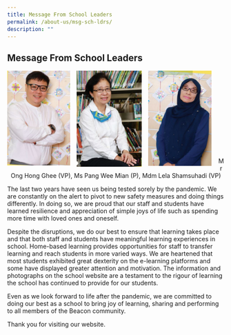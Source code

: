```yaml
---
title: Message From School Leaders
permalink: /about-us/msg-sch-ldrs/
description: ""
---
```

## Message From School Leaders

<img src="/images/VPO.jpg" style="width:29%;margin-right:15px;" align = "left">
<img src="/images/Ms Pang.jpg" style="width:30%;margin-right:15px;" align = "left">
<img src="/images/Mdm Lela.jpg" style="width:29%;margin-right:15px;" align = "left"><br><br><br><br><br><br><br><br><br><br><br>

<p align="center">Mr Ong Hong Ghee (VP), Ms Pang Wee Mian (P), Mdm Lela Shamsuhadi (VP)</p>

The last two years have seen us being tested sorely by the pandemic. We are constantly on the alert to pivot to new safety measures and doing things differently. In doing so, we are proud that our staff and students have learned resilience and appreciation of simple joys of life such as spending more time with loved ones and oneself.

Despite the disruptions, we do our best to ensure that learning takes place and that both staff and students have meaningful learning experiences in school. Home-based learning provides opportunities for staff to transfer learning and reach students in more varied ways. We are heartened that most students exhibited great dexterity on the e-learning platforms and some have displayed greater attention and motivation. The information and photographs on the school website are a testament to the rigour of learning the school has continued to provide for our students.

Even as we look forward to life after the pandemic, we are committed to doing our best as a school to bring joy of learning, sharing and performing to all members of the Beacon community.

Thank you for visiting our website.